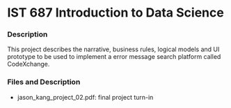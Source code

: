 # IST 687 Introduction to Data Science

### Description

This project describes the narrative, business rules, logical models and UI
prototype to be used to implement a error message search platform called
CodeXchange.

### Files and Description

- jason_kang_project_02.pdf: final project turn-in

